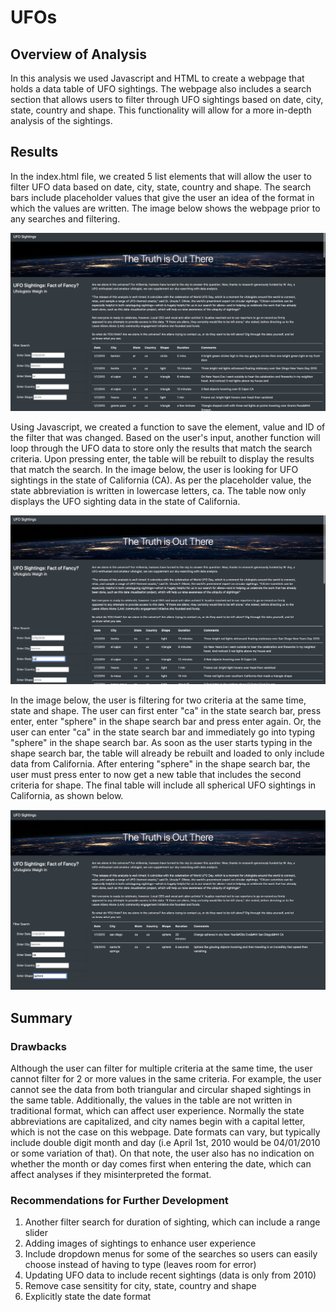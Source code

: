 # UFOs

## Overview of Analysis 

In this analysis we used Javascript and HTML to create a webpage that holds a data table of UFO sightings. The webpage also includes a search section that allows users to filter through UFO sightings based on date, city, state, country and shape. This functionality will allow for a more in-depth analysis of the sightings.

## Results 

In the index.html file, we created 5 list elements that will allow the user to filter UFO data based on date, city, state, country and shape. The search bars include placeholder values that give the user an idea of the format in which the values are written. The image below shows the webpage prior to any searches and filtering.

![Data Table](Images/data_table.png)

Using Javascript, we created a function to save the element, value and ID of the filter that was changed. Based on the user's input, another function will loop through the UFO data to store only the results that match the search criteria. Upon pressing enter, the table will be rebuilt to display the results that match the search. In the image below, the user is looking for UFO sightings in the state of California (CA). As per the placeholder value, the state abbreviation is written in lowercase letters, ca. The table now only displays the UFO sighting data in the state of California. 

![California UFO Sightings](Images/filter_search1.png)

In the image below, the user is filtering for two criteria at the same time, state and shape. The user can first enter "ca" in the state search bar, press enter, enter "sphere" in the shape search bar and press enter again. Or, the user can enter "ca" in the state search bar and immediately go into typing "sphere" in the shape search bar. As soon as the user starts typing in the shape search bar, the table will already be rebuilt and loaded to only include data from California. After entering "sphere" in the shape search bar, the user must press enter to now get a new table that includes the second criteria for shape. The final table will include all spherical UFO sightings in California, as shown below. 

![Two Criteria Search](Images/filter_search2.png)


## Summary

### Drawbacks

Although the user can filter for multiple criteria at the same time, the user cannot filter for 2 or more values in the same criteria. For example, the user cannot see the data from both triangular and circular shaped sightings in the same table. Additionally, the values in the table are not written in traditional format, which can affect user experience. Normally the state abbreviations are capitalized, and city names begin with a capital letter, which is not the case on this webpage. Date formats can vary, but typically include double digit month and day (i.e April 1st, 2010 would be 04/01/2010 or some variation of that). On that note, the user also has no indication on whether the month or day comes first when entering the date, which can affect analyses if they misinterpreted the format. 

### Recommendations for Further Development 

1) Another filter search for duration of sighting, which can include a range slider 
2) Adding images of sightings to enhance user experience
3) Include dropdown menus for some of the searches so users can easily choose instead of having to type (leaves room for error)
4) Updating UFO data to include recent sightings (data is only from 2010)
5) Remove case sensitity for city, state, country and shape 
6) Explicitly state the date format 
